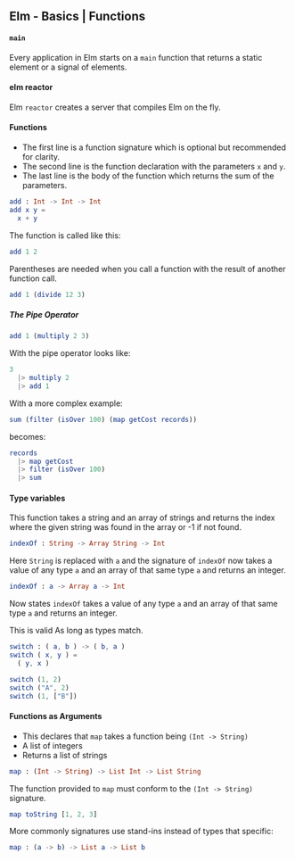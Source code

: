 ## Elm - Basics | Functions

#### `main`

Every application in Elm starts on a `main` function that returns a static element or a signal of elements.

#### elm reactor

Elm `reactor` creates a server that compiles Elm on the fly.

#### Functions

* The first line is a function signature which is optional but recommended for clarity.
* The second line is the function declaration with the parameters `x` and `y`.
* The last line is the body of the function which returns the sum of the parameters.

```elm
add : Int -> Int -> Int
add x y =
  x + y
```

The function is called like this:

```elm
add 1 2
```

Parentheses are needed when you call a function with the result of another function call.

```elm
add 1 (divide 12 3)
```

##### The Pipe Operator

```elm
add 1 (multiply 2 3)
```

With the pipe operator looks like:

```elm
3
  |> multiply 2
  |> add 1
```

With a more complex example:

```elm
sum (filter (isOver 100) (map getCost records))
```

becomes:

```elm
records
  |> map getCost
  |> filter (isOver 100)
  |> sum
```

#### Type variables

This function takes a string and an array of strings and returns the index where the given string was found in the array or -1 if not found.
```elm
indexOf : String -> Array String -> Int
```

Here `String` is replaced with `a` and the signature of `indexOf` now takes a value of any type `a` and an array of that same type `a` and returns an integer.

```elm
indexOf : a -> Array a -> Int
```

Now states `indexOf` takes a value of any type `a` and an array of that same type `a` and returns an integer.

This is valid As long as types match.

```elm
switch : ( a, b ) -> ( b, a )
switch ( x, y ) =
  ( y, x )

switch (1, 2)
switch ("A", 2)
switch (1, ["B"])
```

#### Functions as Arguments

* This declares that `map` takes a function being `(Int -> String)`
* A list of integers
* Returns a list of strings

```elm
map : (Int -> String) -> List Int -> List String
```

The function provided to `map` must conform to the `(Int -> String)` signature.

```elm
map toString [1, 2, 3]
```

More commonly signatures use stand-ins instead of types that specific:

```elm
map : (a -> b) -> List a -> List b
```

